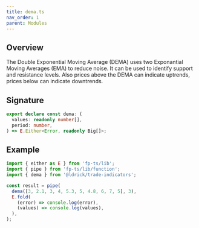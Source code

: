 ```yaml
---
title: dema.ts
nav_order: 1
parent: Modules
---
```


## Overview

The Double Exponential Moving Average (DEMA) uses two Exponantial Moving Averages (EMA) to reduce noise. It can be used to identify support and resistance levels. Also prices above the DEMA can indicate uptrends, prices below can indicate downtrends.

## Signature

```typescript
export declare const dema: (
  values: readonly number[],
  period: number,
) => E.Either<Error, readonly Big[]>;
```

## Example

```typescript
import { either as E } from 'fp-ts/lib';
import { pipe } from 'fp-ts/lib/function';
import { dema } from '@ldrick/trade-indicators';

const result = pipe(
  dema([3, 2.1, 3, 4, 5.3, 5, 4.8, 6, 7, 5], 3),
  E.fold(
    (error) => console.log(error),
    (values) => console.log(values),
  ),
);
```
